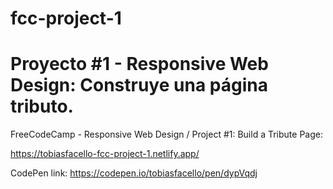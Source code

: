# fcc-project-1
# Proyecto #1 - Responsive Web Design: Construye una página tributo.

FreeCodeCamp - Responsive Web Design / Project #1: Build a Tribute Page:

https://tobiasfacello-fcc-project-1.netlify.app/

CodePen link: https://codepen.io/tobiasfacello/pen/dypVqdj
